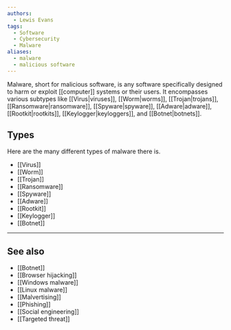 ```yaml
---
authors:
  - Lewis Evans
tags:
  - Software
  - Cybersecurity
  - Malware
aliases:
  - malware
  - malicious software
---
```

Malware, short for malicious software, is any software specifically designed to harm or exploit [[computer]] systems or their users. It encompasses various subtypes like [[Virus|viruses]], [[Worm|worms]], [[Trojan|trojans]], [[Ransomware|ransomware]], [[Spyware|spyware]], [[Adware|adware]], [[Rootkit|rootkits]], [[Keylogger|keyloggers]], and [[Botnet|botnets]].
## Types
Here are the many different types of malware there is.
- [[Virus]]
- [[Worm]]
- [[Trojan]]
- [[Ransomware]]
- [[Spyware]]
- [[Adware]]
- [[Rootkit]]
- [[Keylogger]]
- [[Botnet]]

---
## See also
- [[Botnet]]
- [[Browser hijacking]]
- [[Windows malware]]
- [[Linux malware]]
- [[Malvertising]]
- [[Phishing]]
- [[Social engineering]]
- [[Targeted threat]]
